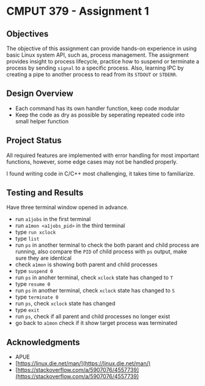 # CMPUT 379 - Assignment 1

## Objectives

The objective of this assignment can provide hands-on experience in using basic Linux system API, such as, process management. The assignment provides insight to process lifecycle, practice how to suspend or terminate a process by sending `signal` to a specific process. Also, learning IPC by creating a pipe to another process to read from its `STDOUT` or `STDERR`.

## Design Overview

- Each command has its own handler function, keep code modular
- Keep the code as dry as possible by seperating repeated code into small helper function

## Project Status

All required features are implemented with error handling for most important functions, however, some edge cases may not be handled properly.

I found writing code in C/C++ most challenging, it takes time to familiarize.

## Testing and Results

Have three terminal window opened in advance.

- run `a1jobs` in the first terminal
- run `a1mon <a1jobs_pid>` in the third terminal
- type `run xclock`
- type `list`
- run `ps` in another terminal to check the both parant and child process are running, also compare the `PID` of child process with `ps` output, make sure they are identical
- check `a1mon` is showing both parent and child processes
- type `suspend 0`
- run `ps` in anoher terminal, check `xclock` state has changed to `T`
- type `resume 0`
- run `ps` in another terminal, check `xclock` state has changed to `S`
- type `terminate 0`
- run `ps`, check `xclock` state has changed
- type `exit`
- run `ps`, check if all parent and child processes no longer exist
- go back to `a1mon` check if it show target process was terminated

## Acknowledgments

- APUE
- [https://linux.die.net/man/](https://linux.die.net/man/)
- [https://stackoverflow.com/a/5907076/4557739](https://stackoverflow.com/a/5907076/4557739)
